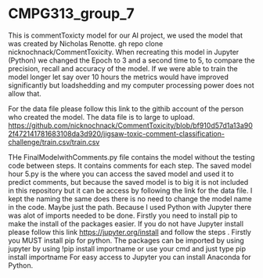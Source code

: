 # CMPG313_group_7

This is commentToxicty model for our AI project, we used the model that was created by Nicholas Renotte. gh repo clone nicknochnack/CommentToxicity. 
When recreating this model in Jupyter (Python) we changed the Epoch to 3 and a second time to 5, to compare the precision, recall and accuracy of the model. 
If we were able to train the model longer let say over 10 hours the metrics would have improved significantly but loadshedding and my computer processing power does 
not allow that. 

For the data file please follow this link to the githib account of the person who created the model. The data file is to large to upload. 
https://github.com/nicknochnack/CommentToxicity/blob/bf910d57d1a13a902f472141781683108da3d920/jigsaw-toxic-comment-classification-challenge/train.csv/train.csv

THe FinalModelwithComments.py file contains the model without the testing code between steps. It contains comments for each step. 
The saved model hour 5.py is the where you can access the saved model and used it to predict comments, but because the saved model is to big it is not included in 
this repository but it can be access by following the link for the data file. I kept the naming the same does there is no need to change the model name in the code. 
Maybe just the path. 
Because I used Python with Jupyter there was alot of imports needed to be done. Firstly you need to install pip to make the install of the packages easier. 
If you do not have Jupyter install please follow this link https://jupyter.org/install and follow the steps . 
Firstly you MUST install pip for python.
The packages can be imported by using jupyter by using !pip install importname or use your cmd and just type pip install importname 
For easy access to Jupyter you can install Anaconda for Python.  
